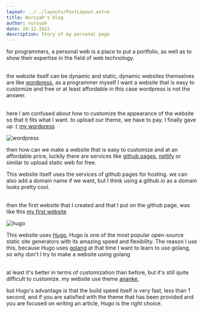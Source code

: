 ```yaml
---
layout: ../../layouts/PostLayout.astro
title: Nursyah's blog
author: nursyah
date: 28-12-2022
description: Story of my personal page
--- 
```



for programmers, a personal web is a place to put a portfolio, as well as to show their expertise in the field of web technology.
<br><br>

the website itself can be dynamic and static, dynamic websites themselves are like [wordpress](https://wordpress.com/), as a programmer myself I want a website that is easy to customize and free or at least affordable in this case wordpress is not the answer.
<br><br>

here I am confused about how to customize the appearance of the website so that it fits what I want. to upload our theme, we have to pay. I finally gave up :( [my wordpress](https://nursyahx.wordpress.com/)

![wordpress](/myblog/wordpress.png)
<br>

then how can we make a website that is easy to customize and at an affordable price, luckily there are services like [github pages](https://pages.github.com/), [netlify](https://www.netlify.com/) or similar to upload static web for free.

This website itself uses the services of github pages for hosting. we can also add a domain name if we want, but I think using a github.io as a domain looks pretty cool.
<br><br>

then the first website that I created and that I put on the github page, was like this [my first website](https://nursyah21.github.io/archive_hugo_web/)

![hugo](/myblog/hugo.png)

This website uses [Hugo](https://gohugo.io/), Hugo is one of the most popular open-source static site generators with its amazing speed and flexibility. The reason I use this, because Hugo uses [golang](https://go.dev/)
at that time I want to learn to use golang, so why don't I try to make a website using golang
<br><br>

at least it's better in terms of customization than before, but it's still quite difficult to customize. my website use theme [ananke](https://github.com/theNewDynamic/gohugo-theme-ananke),

but Hugo's advantage is that the build speed itself is very fast, less than 1 second, and if you are satisfied with the theme that has been provided and you are focused on writing an article, Hugo is the right choice.
